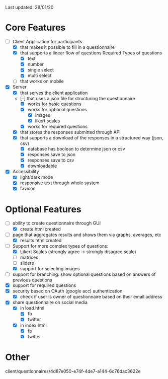 Last updated: 28/01/20

# Core Features
- [ ] Client Application for participants
  - [x] that makes it possible to fill in a questionnaire
  - [x] that supports a linear flow of questions
    Required Types of questions
    - [x] text
    - [x] number
    - [x] single select
    - [x] multi select
  - [ ] that works on mobile

- [x] Server
  - [x] that serves the client application
  - [-] that uses a json file for structuring the questionnaire
    - [x] works for basic questions
    - [x] works for optional questions
      - [x] images
      - [x] likert scales
    - [x] works for required questions
  - [x] that stores the responses submitted through API
  - [x] that supports a download of the responses in a structured way (json, csv)
    - [x] database has boolean to determine json or csv
    - [x] responses save to json
    - [x] responses save to csv
    - [x] downloadable

- [x] Accessibility
  - [x] light/dark mode
  - [x] responsive text through whole system
  - [x] favicon

# Optional Features
- [ ] ability to create questionnaire through GUI
  - [x] create.html created
- [ ] page that aggregates results and shows them via graphs, averages, etc
  - [x] results.html created
- [ ] Support for more complex types of questions:
  - [x] Likert Scales (strongly agree -> strongly disagree scale)
  - [ ] matrices
  - [ ] sliders
  - [x] support for selecting images
- [ ] support for branching: show optional questions based on answers of previous questions
- [x] support for required questions
- [x] security based on OAuth (google acc) authentication
  - [x] check if user is owner of questionnaire based on their email address
- [x] share questionnaire on social media
  - [x] in load.html
    - [x] fb
    - [x] twitter
  - [x] in index.html
    - [x] fb
    - [x] twitter

# Other
client/questionnaires/4d87e050-e74f-4de7-a144-6c76dac3622e
